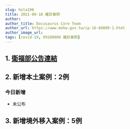 ```yaml
---
slug: hola106
title: 2021-09-10 確診案例
author: 
author_title: Docusaurus Core Team
author_url: https://www.mohw.gov.tw/cp-16-60809-1.html
author_image_url: 
tags: [covid-19, 09100000 確診案例]
---
```


## 1. [衛福部公告連結](https://www.cdc.gov.tw/Bulletin/Detail/rFB5EmwGsyKbpr0QYSaR1Q?typeid=9)

## 2. 新增本土案例：2例

### 今日新增
* 未公布

## 3. 新增境外移入案例：5例
